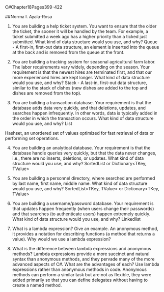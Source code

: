 C#Chapter18Pages399-422

##Norma I. Ayala-Rosa

1. You are building a help ticket system. You want to ensure that the older the ticket, the sooner it will be handled by the team. For example, a ticket submitted a week ago has a higher priority than a ticked just submitted. What kind of data structure would you use, and why?  Queue - A first-in, first-out data structure, an element is inserted into the queue at the back and is removed from the queue at the front.

2. You are building a tracking system for seasonal agricultural farm labor. The labor requirements vary widely, depending on the season. Your requirement is that the newest hires are terminated first, and that our more experienced hires are kept longer. What kind of data structure would you use, and why? Stack - A last-in, first-out data structure, similar to the stack of dishes (new dishes are added to the top and dishes are removed from the top).

3. You are building a transaction database. Your requirement is that the database adds data very quickly, and that deletions, updates, and searches happen infrequently. In other words, data is typically added in the order in which the transaction occurs. What kind of data structure would you use, and why? List<T>

Hashset<T>, an unordered set of values optimized for fast retrieval of data or performing set operations.

4. You are building an analytical database. Your requirement is that the database handle queries very quickly, but that the data never changes, i.e., there are no inserts, deletions, or updates. What kind of data structure would you use, and why?
SortedList or Dictionary<TKey, TValue>

5. You are building a personnel directory, where searched are performed by last name, first name, middle name. What kind of data structure would you use, and why? SortedList<TKey, TValue> or Dictionary<TKey, TValue>

6. You are building a username/password database. Your requirement is that updates happen frequently (when users change their passwords) and that searches (to authenticate users) happen extremely quickly. What kind of data structure would you use, and why? Linkedlist<T>

7. What is a lambda expression? Give an example. An anonymous method, it provides a notation for describing functions (a method that returns a value).
Why would we use a lambda expression?

8. What is the difference between lambda expressions and anonymous methods? Lambda expressions provide a more succinct and natural syntax than anonymous methods, and they pervade many of the more advanced aspects of C#.
What are the advantages of each? Use lambda expressions rather than anonymous methods in code.  Anonymous methods can perform a similar task but are not as flexible, they were added primarily so that you can define delegates without having to create a named method.
